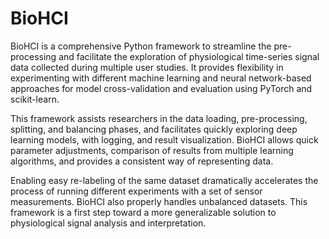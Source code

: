 # BioHCI

BioHCI is a comprehensive Python framework to streamline the pre-processing and facilitate the exploration of physiological time-series signal data collected during multiple user studies. It provides flexibility in experimenting with different machine learning and neural network-based approaches for model cross-validation and evaluation using PyTorch and scikit-learn.

This framework assists researchers in the data loading, pre-processing, splitting, and balancing phases, and facilitates quickly exploring deep learning models, with logging, and result visualization. BioHCI allows quick parameter adjustments, comparison of results from multiple learning algorithms, and provides a consistent way of representing data.

Enabling easy re-labeling of the same dataset dramatically accelerates the process of running different experiments with a set of sensor measurements. BioHCI also properly handles unbalanced datasets. This framework is a first step toward a more generalizable solution to physiological signal analysis and interpretation.

